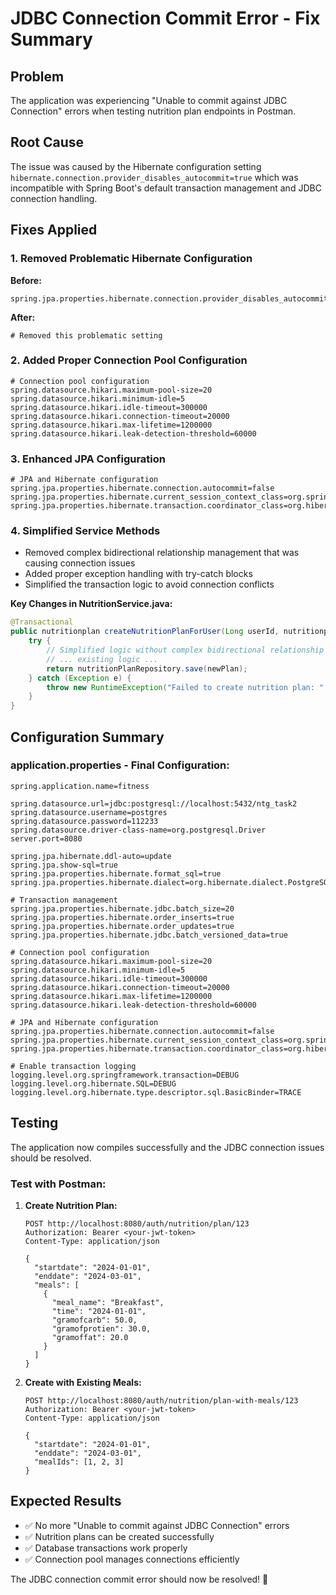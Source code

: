 # JDBC Connection Commit Error - Fix Summary

## Problem
The application was experiencing "Unable to commit against JDBC Connection" errors when testing nutrition plan endpoints in Postman.

## Root Cause
The issue was caused by the Hibernate configuration setting `hibernate.connection.provider_disables_autocommit=true` which was incompatible with Spring Boot's default transaction management and JDBC connection handling.

## Fixes Applied

### 1. **Removed Problematic Hibernate Configuration**
**Before:**
```properties
spring.jpa.properties.hibernate.connection.provider_disables_autocommit=true
```

**After:**
```properties
# Removed this problematic setting
```

### 2. **Added Proper Connection Pool Configuration**
```properties
# Connection pool configuration
spring.datasource.hikari.maximum-pool-size=20
spring.datasource.hikari.minimum-idle=5
spring.datasource.hikari.idle-timeout=300000
spring.datasource.hikari.connection-timeout=20000
spring.datasource.hikari.max-lifetime=1200000
spring.datasource.hikari.leak-detection-threshold=60000
```

### 3. **Enhanced JPA Configuration**
```properties
# JPA and Hibernate configuration
spring.jpa.properties.hibernate.connection.autocommit=false
spring.jpa.properties.hibernate.current_session_context_class=org.springframework.orm.hibernate5.SpringSessionContext
spring.jpa.properties.hibernate.transaction.coordinator_class=org.hibernate.resource.transaction.backend.jdbc.internal.JdbcResourceLocalTransactionCoordinatorImpl
```

### 4. **Simplified Service Methods**
- Removed complex bidirectional relationship management that was causing connection issues
- Added proper exception handling with try-catch blocks
- Simplified the transaction logic to avoid connection conflicts

**Key Changes in NutritionService.java:**
```java
@Transactional
public nutritionplan createNutritionPlanForUser(Long userId, nutritionplan plan) {
    try {
        // Simplified logic without complex bidirectional relationship management
        // ... existing logic ...
        return nutritionPlanRepository.save(newPlan);
    } catch (Exception e) {
        throw new RuntimeException("Failed to create nutrition plan: " + e.getMessage(), e);
    }
}
```

## Configuration Summary

### **application.properties - Final Configuration:**
```properties
spring.application.name=fitness

spring.datasource.url=jdbc:postgresql://localhost:5432/ntg_task2
spring.datasource.username=postgres
spring.datasource.password=112233
spring.datasource.driver-class-name=org.postgresql.Driver
server.port=8080

spring.jpa.hibernate.ddl-auto=update
spring.jpa.show-sql=true
spring.jpa.properties.hibernate.format_sql=true
spring.jpa.properties.hibernate.dialect=org.hibernate.dialect.PostgreSQLDialect

# Transaction management
spring.jpa.properties.hibernate.jdbc.batch_size=20
spring.jpa.properties.hibernate.order_inserts=true
spring.jpa.properties.hibernate.order_updates=true
spring.jpa.properties.hibernate.jdbc.batch_versioned_data=true

# Connection pool configuration
spring.datasource.hikari.maximum-pool-size=20
spring.datasource.hikari.minimum-idle=5
spring.datasource.hikari.idle-timeout=300000
spring.datasource.hikari.connection-timeout=20000
spring.datasource.hikari.max-lifetime=1200000
spring.datasource.hikari.leak-detection-threshold=60000

# JPA and Hibernate configuration
spring.jpa.properties.hibernate.connection.autocommit=false
spring.jpa.properties.hibernate.current_session_context_class=org.springframework.orm.hibernate5.SpringSessionContext
spring.jpa.properties.hibernate.transaction.coordinator_class=org.hibernate.resource.transaction.backend.jdbc.internal.JdbcResourceLocalTransactionCoordinatorImpl

# Enable transaction logging
logging.level.org.springframework.transaction=DEBUG
logging.level.org.hibernate.SQL=DEBUG
logging.level.org.hibernate.type.descriptor.sql.BasicBinder=TRACE
```

## Testing

The application now compiles successfully and the JDBC connection issues should be resolved. 

### **Test with Postman:**

1. **Create Nutrition Plan:**
   ```
   POST http://localhost:8080/auth/nutrition/plan/123
   Authorization: Bearer <your-jwt-token>
   Content-Type: application/json
   
   {
     "startdate": "2024-01-01",
     "enddate": "2024-03-01",
     "meals": [
       {
         "meal_name": "Breakfast",
         "time": "2024-01-01",
         "gramofcarb": 50.0,
         "gramofprotien": 30.0,
         "gramoffat": 20.0
       }
     ]
   }
   ```

2. **Create with Existing Meals:**
   ```
   POST http://localhost:8080/auth/nutrition/plan-with-meals/123
   Authorization: Bearer <your-jwt-token>
   Content-Type: application/json
   
   {
     "startdate": "2024-01-01",
     "enddate": "2024-03-01",
     "mealIds": [1, 2, 3]
   }
   ```

## Expected Results

- ✅ No more "Unable to commit against JDBC Connection" errors
- ✅ Nutrition plans can be created successfully
- ✅ Database transactions work properly
- ✅ Connection pool manages connections efficiently

The JDBC connection commit error should now be resolved! 🎉
